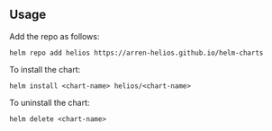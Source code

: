 ## Usage

Add the repo as follows:

    helm repo add helios https://arren-helios.github.io/helm-charts

To install the <chart-name> chart:

    helm install <chart-name> helios/<chart-name>

To uninstall the chart:

    helm delete <chart-name>
